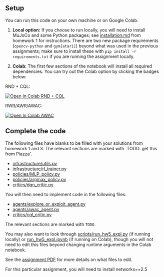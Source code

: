 ## Setup

You can run this code on your own machine or on Google Colab. 

1. **Local option:** If you choose to run locally, you will need to install MuJoCo and some Python packages; see [installation.md](../hw1/installation.md) from homework 1 for instructions. There are two new package requirements (`opencv-python` and `gym[atari]`) beyond what was used in the previous assignments; make sure to install these with `pip install -r requirements.txt` if you are running the assignment locally.

2. **Colab:** The first few sections of the notebook will install all required dependencies. You can try out the Colab option by clicking the badges below:


RND + CQL:

[![Open In Colab RND + CQL](https://colab.research.google.com/assets/colab-badge.svg)](https://colab.research.google.com/github/cmuroboticsdrl/16831_hw_F22/blob/master/hw5/rob831/scripts/run_hw5_expl.ipynb)

RWR/AWR/AWAC:

[![Open In Colab AWAC](https://colab.research.google.com/assets/colab-badge.svg)](https://colab.research.google.com/github/cmuroboticsdrl/16831_hw_F22/blob/master/hw5/rob831/scripts/run_hw5_awac.ipynb)

## Complete the code

The following files have blanks to be filled with your solutions from homework 1 and 3. The relevant sections are marked with `TODO: get this from Piazza'.

- [infrastructure/utils.py](rob831/infrastructure/utils.py)
- [infrastructure/rl_trainer.py](rob831/infrastructure/rl_trainer.py)
- [policies/MLP_policy.py](rob831/policies/MLP_policy.py)
- [policies/argmax_policy.py](rob831/policies/argmax_policy.py)
- [critics/dqn_critic.py](rob831/critics/dqn_critic.py)

You will then need to implement code in the following files:
- [agents/explore_or_exploit_agent.py](rob831/agents/explore_or_exploit_agent.py)
- [agents/awac_agent.py](rob831/agents/awac_agent.py)
- [critics/cql_critic.py](rob831/critics/cql_critic.py)

The relevant sections are marked with `TODO`.

You may also want to look through [scripts/run_hw5_expl.py](rob831/scripts/run_hw5_expl.py) (if running locally) or [run_hw5_expl.ipynb](rob831/scripts/run_hw5_expl.ipynb) (if running on Colab), though you will not need to edit this files beyond changing runtime arguments in the Colab notebook.

See the [assignment PDF](hw5.pdf) for more details on what files to edit.

For this particular assignment, you will need to install networkx==2.5
